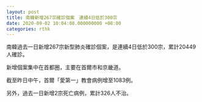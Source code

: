 ```yaml
---
layout: post
title: 南韓新增267宗確診個案　連續4日低於300宗
date: 2020-09-02 10:04:08.000000000 +08:00
categories: rthk
---
```


南韓過去一日新增267宗新型肺炎確診個案，是連續4日低於300宗，累計20449人確診。

新增個案集中在首都圈，主要在首爾市和京畿道。

截至昨日中午，首爾「愛第一」教會病例增至1083例。

另外，過去一日新增2宗死亡病例，累計326人不治。
